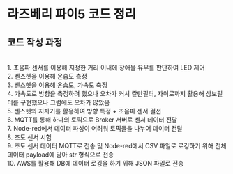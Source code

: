 # 라즈베리 파이5 코드 정리

## 코드 작성 과정
<br>
1. 초음파 센서를 이용해 지정한 거리 이내에 장애물 유무를 판단하여 LED 제어<br>
2. 센스헷을 이용해 온습도 측정<br>
3. 센스헷을 이용해 온습도, 가속도 측정<br>
4. 가속도로 방향을 측정하려 했으나 오차가 커서 칼만필터, 자이로까지 활용해 상보필터를 구현했으나 그럼에도 오차가 많았음<br>
5. 센스헷의 지자기를 활용하여 방향 특정 + 초음파 센서 결선<br>
6. MQTT를 통해 하나의 토픽으로 Broker 서버로 센서 데이터 전달<br>
7. Node-red에서 데이터 파싱이 어려워 토픽들을 나누어 데이터 전달<br>
8. 조도 센서 시험<br>
9. 조도 센서 데이터 MQTT로 전송 및 Node-red에서 CSV 파일로 로깅하기 위해 전체 데이터 payload에 담아 str 형식으로 전송<br>
10. AWS를 활용해 DB에 데이터 로깅을 하기 위해 JSON 파일로 전송<br>
